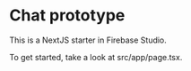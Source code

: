 # Chat prototype

This is a NextJS starter in Firebase Studio.

To get started, take a look at src/app/page.tsx.
